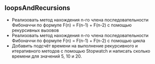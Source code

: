﻿## loopsAndRecursions
* Реализовать метод нахождения n-го члена последовательности Фибоначчи по формуле F(n) = F(n-1) + F(n-2) с помощью рекурсивных вызовов
* Реализовать метод нахождения n-го члена последовательности Фибоначчи по формуле F(n) = F(n-1) + F(n-2) с помощью цикла
* Добавить подсчёт времени на выполнение рекурсивного и итеративного методов с помощью Stopwatch и написать сколько времени для значений 5, 10 и 20.
